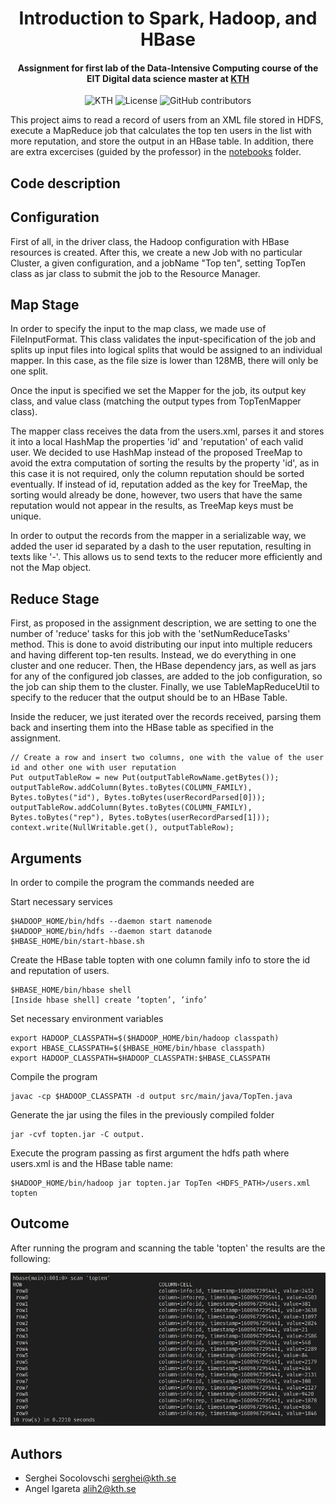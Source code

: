 <h1 align="center">Introduction to Spark, Hadoop, and HBase</h1>
<h4 align="center">Assignment for first lab of the Data-Intensive Computing course of the EIT Digital data science master at <a href="https://www.kth.se/en">KTH</a></h4>

<p align="center">
  <img alt="KTH" src="https://img.shields.io/badge/EIT%20Digital-KTH-%231954a6?style=flat-square" />  
  <img alt="License" src="https://img.shields.io/github/license/angeligareta/spark-kafka-cassandra-overview?style=flat-square" />
  <img alt="GitHub contributors" src="https://img.shields.io/github/contributors/angeligareta/spark-hadoop-hbase-overview?style=flat-square" />
</p>

This project aims to read a record of users from an XML file stored in HDFS, execute a MapReduce job that calculates the top ten users in the list with more reputation, and store the output in an HBase table. In addition, there are extra excercises (guided by the professor) in the [notebooks](notebooks) folder.

## Code description
## Configuration

First of all, in the driver class, the Hadoop configuration with HBase resources is created. After this, we create a new Job with no particular Cluster, a given configuration, and a jobName "Top ten", setting TopTen class as jar class to submit the job to the Resource Manager.

## Map Stage

In order to specify the input to the map class, we made use of FileInputFormat. This class validates the input-specification of the job and splits up input files into logical splits that would be assigned to an individual mapper. In this case, as the file size is lower than 128MB, there will only be one split.

Once the input is specified we set the Mapper for the job, its output key class, and value class (matching the output types from TopTenMapper class).

The mapper class receives the data from the users.xml, parses it and stores it into a local HashMap the properties 'id' and 'reputation' of each valid user. We decided to use HashMap instead of the proposed TreeMap to avoid the extra computation of sorting the results by the property 'id', as in this case it is not required, only the column reputation should be sorted eventually. If instead of id, reputation added as the key for TreeMap, the sorting would already be done, however, two users that have the same reputation would not appear in the results, as TreeMap keys must be unique.

In order to output the records from the mapper in a serializable way, we added the user id separated by a dash to the user reputation, resulting in texts like '-'. This allows us to send texts to the reducer more efficiently and not the Map object.

## Reduce Stage

First, as proposed in the assignment description, we are setting to one the number of 'reduce' tasks for this job with the 'setNumReduceTasks' method. This is done to
avoid distributing our input into multiple reducers and having different top-ten results. Instead, we do everything in one cluster and one reducer. Then, the HBase
dependency jars, as well as jars for any of the configured job classes, are added to the job configuration, so the job can ship them to the cluster. Finally, we use
TableMapReduceUtil to specify to the reducer that the output should be to an HBase Table.

Inside the reducer, we just iterated over the records received, parsing them back and inserting them into the HBase table as specified in the assignment.

```
// Create a row and insert two columns, one with the value of the user id and other one with user reputation
Put outputTableRow = new Put(outputTableRowName.getBytes());
outputTableRow.addColumn(Bytes.toBytes(COLUMN_FAMILY), Bytes.toBytes("id"), Bytes.toBytes(userRecordParsed[0]));
outputTableRow.addColumn(Bytes.toBytes(COLUMN_FAMILY), Bytes.toBytes("rep"), Bytes.toBytes(userRecordParsed[1]));
context.write(NullWritable.get(), outputTableRow);
```

## Arguments

In order to compile the program the commands needed are


Start necessary services
```
$HADOOP_HOME/bin/hdfs --daemon start namenode
$HADOOP_HOME/bin/hdfs --daemon start datanode
$HBASE_HOME/bin/start-hbase.sh
```

Create the HBase table topten with one column family info to store the id and reputation of users.
```
$HBASE_HOME/bin/hbase shell
[Inside hbase shell] create ’topten’, ’info’
```

Set necessary environment variables
```
export HADOOP_CLASSPATH=$($HADOOP_HOME/bin/hadoop classpath)
export HBASE_CLASSPATH=$($HBASE_HOME/bin/hbase classpath)
export HADOOP_CLASSPATH=$HADOOP_CLASSPATH:$HBASE_CLASSPATH
```

Compile the program
```
javac -cp $HADOOP_CLASSPATH -d output src/main/java/TopTen.java
```

Generate the jar using the files in the previously compiled folder
```
jar -cvf topten.jar -C output.
```

Execute the program passing as first argument the hdfs path where users.xml is and the HBase table name:
```
$HADOOP_HOME/bin/hadoop jar topten.jar TopTen <HDFS_PATH>/users.xml topten
```

## Outcome
After running the program and scanning the table 'topten' the results are the following:

![topten results](project/output.jpeg)

## Authors
- Serghei Socolovschi [serghei@kth.se](mailto:serghei@kth.se)
- Angel Igareta [alih2@kth.se](mailto:alih2@kth.se)
